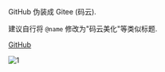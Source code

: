 GitHub 伪装成 Gitee (码云).

建议自行将 `@name` 修改为"码云美化"等类似标题.

[GitHub](https://github.com/userElaina/this-is-the-China-website)

![1](https://raw.githubusercontent.com/userElaina/this-is-the-China-website/main/github/show1.png)
